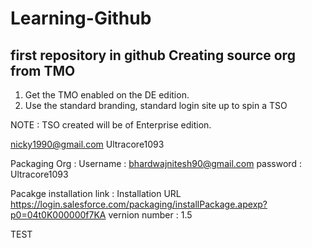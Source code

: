 # Learning-Github
first repository in github
Creating source org from TMO
-------------------------------------
1. Get the TMO enabled on the DE edition.
2. Use the standard branding, standard login site up to spin a TSO

NOTE : TSO created will be of Enterprise edition.

nicky1990@gmail.com
Ultracore1093

Packaging Org : Username : bhardwajnitesh90@gmail.com
		password : Ultracore1093

Pacakge installation link : Installation URL	https://login.salesforce.com/packaging/installPackage.apexp?p0=04t0K000000f7KA
vernion number : 1.5


TEST
